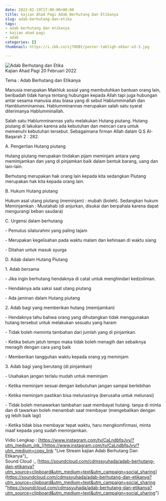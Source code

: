 ```yaml
---
date: 2022-02-19T17:00:00+00:00
title: kajian Ahad Pagi Adab Berhutang Dan Etikanya
slug: adab-berhutang-dan-etika
tags:
- adab berhutang dan etikanya
- kajian ahad pagi
- adab
categories: []
thumbnail: https://i.ibb.co/sj78QBt/poster-tabligh-akbar-a3-3.jpg

---
```

![](/uploads/img_0063.JPG "Adab Berhutang dan Etika")  
Kajian Ahad Pagi 20 Februari 2022

Tema : Adab Berhutang dan Etikanya

Manusia merupakan Makhluk sosial yang membutuhkan bantuan orang lain, beribadah tidak hanya tentang hubungan kepada Allah tapi juga hubungan antar sesama manusia atau biasa yang di sebut Hablumminallah dan Hamblumminannas. Hablumminannas merupakan salah satu syarat diterimanya Hablumminallah. 

Salah satu Hablumminannas yaitu melakukan Hutang piutang. Hutang piutang di lakukan karena ada kebutuhan dan mencari cara untuk memenuhi kebutuhan tersebut. Sebagaimana firman Allah dalam Q.S Al-Baqarah 2 : 282.

A. Pengertian Hutang piutang

Hutang piutang merupakan tindakan pijam meminjam antara yang memimjamkan dan yang di pinjamkan baik dalam bentuk barang, uang dan lain-lain.

Berhutang merupakan hak orang lain kepada kita sedangkan Piutang merupakan hak kita kepada orang lain.

B. Hukum Hutang piutang

Hukum asal utang piutang (meminjam) : mubah (boleh). Sedangkan hukum Meminjamkan : Mustahab (di anjurkan, disukai dan berpahala karena dapat mengurangi beban saudara) 

C. Urgensi dalam berhutang

\- Pemutus silaturahmi yang paling tajam

\- Merupakan kegelisahan pada waktu malam dan kehinaan di waktu siang

\- Ditahan untuk masuk syurga

D. Adab dalam Hutang Piutang

1\. Adab bersama 

\- Jika ingin berhutang hendaknya di catat untuk menghindari kedzoliman. 

\- Hendaknya ada saksi saat utang piutang

\- Ada jaminan dalam Hutang piutang

2\. Adab bagi yang memberikan hutang (memijamkan)

\- Hendaknya tahu bahwa orang yang dihutangkan tidak menggunakan hutang tersebut untuk melakukan sesuatu yang haram

\- Tidak boleh meminta tambahan dari jumlah yang di pinjamkan.

\- Ketika belum jatuh tempo maka tidak boleh menagih dan sebaiknya menagih dengan cara yang baik

\- Memberikan tangguhan waktu kepada orang yg meminjam

3\. Adab bagi yang berutang (di pinjamkan)

\- Usahakan jangan terlalu mudah untuk meminjam

\- Ketika meminjam sesuai dengan kebutuhan jangan sampai berlebihan

\- Ketika meminjam pastikan bisa melunasinya (berusaha untuk melunasi)

\- Tidak boleh menawarkan tambahan saat membayat hutang. tanpa di minta dan di tawarkan boleh menambah saat membayar (mengebalikan dengan yg lebih baik lagi)

\- Ketika tidak bisa membayar tepat waktu, haru mengkomfirmasi, minta maaf kepada yang sudah meminjamkan.

Vidio Lengkap : [https://www.instagram.com/tv/CaLndbfqJvy/?utm_medium_ink_](https://www.instagram.com/tv/CaLndbfqJvy/?utm_medium=copy_link "Live Stream kajian Adab Berhutang Dan Etikanya")_  
Sound Cloud :_ [https://soundcloud.com/cdmssyuhada/adab-berhutang-dan-etikanya?utm_source=clipboard&utm_medium=text&utm_campaign=social_sharing](https://soundcloud.com/cdmssyuhada/adab-berhutang-dan-etikanya?utm_source=clipboard&utm_medium=text&utm_campaign=social_sharing "https://soundcloud.com/cdmssyuhada/adab-berhutang-dan-etikanya?utm_source=clipboard&utm_medium=text&utm_campaign=social_sharing")